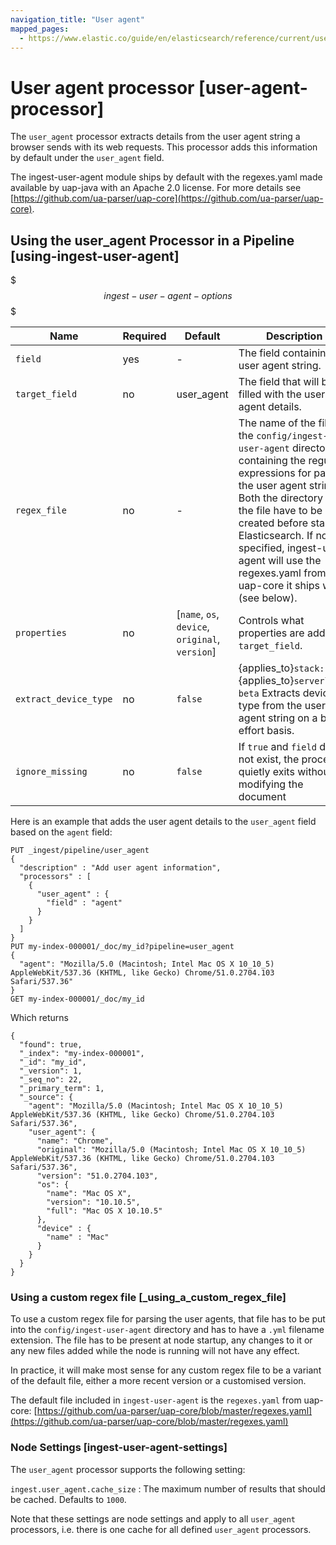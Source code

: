 ```yaml
---
navigation_title: "User agent"
mapped_pages:
  - https://www.elastic.co/guide/en/elasticsearch/reference/current/user-agent-processor.html
---
```


# User agent processor [user-agent-processor]


The `user_agent` processor extracts details from the user agent string a browser sends with its web requests. This processor adds this information by default under the `user_agent` field.

The ingest-user-agent module ships by default with the regexes.yaml made available by uap-java with an Apache 2.0 license. For more details see [https://github.com/ua-parser/uap-core](https://github.com/ua-parser/uap-core).

## Using the user_agent Processor in a Pipeline [using-ingest-user-agent]

$$$ingest-user-agent-options$$$

| Name | Required | Default | Description |
| --- | --- | --- | --- |
| `field` | yes | - | The field containing the user agent string. |
| `target_field` | no | user_agent | The field that will be filled with the user agent details. |
| `regex_file` | no | - | The name of the file in the `config/ingest-user-agent` directory containing the regular expressions for parsing the user agent string. Both the directory and the file have to be created before starting Elasticsearch. If not specified, ingest-user-agent will use the regexes.yaml from uap-core it ships with (see below). |
| `properties` | no | [`name`, `os`, `device`, `original`, `version`] | Controls what properties are added to `target_field`. |
| `extract_device_type` | no | `false` | {applies_to}`stack: beta` {applies_to}`serverless: beta` Extracts device type from the user agent string on a best-effort basis. |
| `ignore_missing` | no | `false` | If `true` and `field` does not exist, the processor quietly exits without modifying the document |

Here is an example that adds the user agent details to the `user_agent` field based on the `agent` field:

```console
PUT _ingest/pipeline/user_agent
{
  "description" : "Add user agent information",
  "processors" : [
    {
      "user_agent" : {
        "field" : "agent"
      }
    }
  ]
}
PUT my-index-000001/_doc/my_id?pipeline=user_agent
{
  "agent": "Mozilla/5.0 (Macintosh; Intel Mac OS X 10_10_5) AppleWebKit/537.36 (KHTML, like Gecko) Chrome/51.0.2704.103 Safari/537.36"
}
GET my-index-000001/_doc/my_id
```

Which returns

```console-result
{
  "found": true,
  "_index": "my-index-000001",
  "_id": "my_id",
  "_version": 1,
  "_seq_no": 22,
  "_primary_term": 1,
  "_source": {
    "agent": "Mozilla/5.0 (Macintosh; Intel Mac OS X 10_10_5) AppleWebKit/537.36 (KHTML, like Gecko) Chrome/51.0.2704.103 Safari/537.36",
    "user_agent": {
      "name": "Chrome",
      "original": "Mozilla/5.0 (Macintosh; Intel Mac OS X 10_10_5) AppleWebKit/537.36 (KHTML, like Gecko) Chrome/51.0.2704.103 Safari/537.36",
      "version": "51.0.2704.103",
      "os": {
        "name": "Mac OS X",
        "version": "10.10.5",
        "full": "Mac OS X 10.10.5"
      },
      "device" : {
        "name" : "Mac"
      }
    }
  }
}
```

### Using a custom regex file [_using_a_custom_regex_file]

To use a custom regex file for parsing the user agents, that file has to be put into the `config/ingest-user-agent` directory and has to have a `.yml` filename extension. The file has to be present at node startup, any changes to it or any new files added while the node is running will not have any effect.

In practice, it will make most sense for any custom regex file to be a variant of the default file, either a more recent version or a customised version.

The default file included in `ingest-user-agent` is the `regexes.yaml` from uap-core: [https://github.com/ua-parser/uap-core/blob/master/regexes.yaml](https://github.com/ua-parser/uap-core/blob/master/regexes.yaml)


### Node Settings [ingest-user-agent-settings]

The `user_agent` processor supports the following setting:

`ingest.user_agent.cache_size`
:   The maximum number of results that should be cached. Defaults to `1000`.

Note that these settings are node settings and apply to all `user_agent` processors, i.e. there is one cache for all defined `user_agent` processors.



